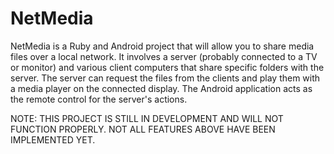 # NetMedia
NetMedia is a Ruby and Android project that will allow you to share media files over a local network. It involves a server (probably connected to a TV or monitor) and various client computers that share specific folders with the server. The server can request the files from the clients and play them with a media player on the connected display. The Android application acts as the remote control for the server's actions.

NOTE: THIS PROJECT IS STILL IN DEVELOPMENT AND WILL NOT FUNCTION PROPERLY. NOT ALL FEATURES ABOVE HAVE BEEN IMPLEMENTED YET.
